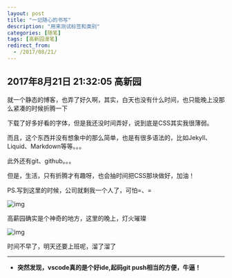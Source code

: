 ```yaml
---
layout: post
title: "一记随心的书写"
description: "用来测试标签和类别"
categories: [随笔]
tags: [高新园漫笔]
redirect_from:
  - /2017/08/21/
---
```


## 2017年8月21日 21:32:05 高新园

就一个静态的博客，也弄了好久啊，其实，白天也没有什么时间，也只能晚上没那么紧凑的时候折腾一下



下载了好多好看的字体，但是我还没时间弄好，说到底是CSS其实我很薄弱。



而且，这个东西并没有想象中的那么简单，也是有很多语法的，比如Jekyll、Liquid、Markdown等等。。。


此外还有git、github。。。


但是，生活，只有折腾才有趣呀，也会抽时间把CSS那块做好，加油！


PS.写到这里的时候，公司就剩我一个人了，可怕=、=

![img](/blog/images/IMG_20170806_193545.jpg "一记随手的一拍")


高薪园确实是个神奇的地方，这里的晚上，灯火璀璨

![img](/blog/images/IMG_20170821_214045.jpg)

时间不早了，明天还要上班呢，溜了溜了

------------------

- **突然发现，vscode真的是个好ide,起码git push相当的方便，牛逼！**